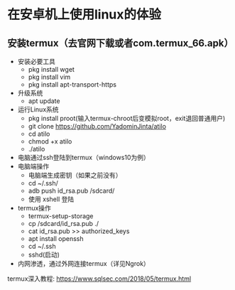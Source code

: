 # 在安卓机上使用linux的体验

## 安装termux（去官网下载或者com.termux_66.apk）

- 安装必要工具
  - pkg install wget
  - pkg install vim
  - pkg install apt-transport-https
- 升级系统
  - apt update
- 运行Linux系统
  - pkg install proot(输入termux-chroot后变模拟root，exit退回普通用户)
  - git clone https://github.com/YadominJinta/atilo
  - cd atilo
  - chmod +x atilo
  - ./atilo
- 电脑通过ssh登陆到termux（windows10为例）
 - 电脑端操作
   - 电脑端生成密钥（如果之前没有）
    - cd ~/.ssh/
    - adb push id_rsa.pub /sdcard/
    - 使用 xshell 登陆
  - termux操作
    - termux-setup-storage
    - cp /sdcard/id_rsa.pub ./
    - cat id_rsa.pub >> authorized_keys
    - apt install openssh
    - cd ~/.ssh
    - sshd(启动)
- 内网渗透，通过外网连接termux（详见Ngrok）

termux深入教程: https://www.sqlsec.com/2018/05/termux.html
